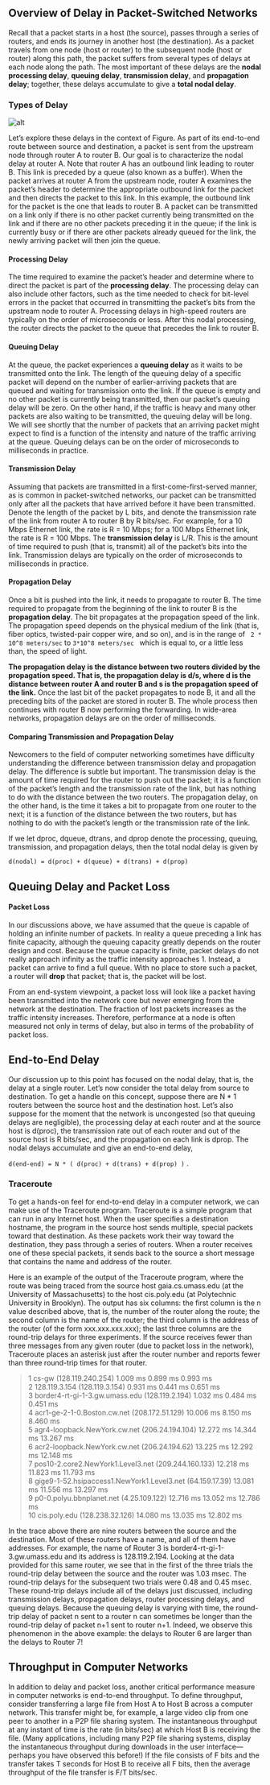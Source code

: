 ## Overview of Delay in Packet-Switched Networks
Recall that a packet starts in a host (the source), passes through a series of routers, and ends its journey in another host (the destination). As a packet travels from one node (host or router) to the subsequent node (host or router) along this path, the packet suffers from several types of delays at each node along the path. The most important of these delays are the __nodal processing delay__, __queuing delay__, __transmission delay__, and __propagation delay__; together, these delays accumulate to give a __total nodal delay__.

### Types of Delay

![alt](http://www.networkinginfoblog.com/contentsimages/the-nodal-delay-at-router-A.bmp)

Let’s explore these delays in the context of Figure. As part of its end-to-end route between source and destination, a packet is sent from the upstream node through router A to router B. Our goal is to characterize the nodal delay at router A. Note that router A has an outbound link leading to router B. This link is preceded by a queue (also known as a buffer). When the packet arrives at router A from the upstream node, router A examines the packet’s header to determine the appropriate outbound link for the packet and then directs the packet to this link. In this example, the outbound link for the packet is the one that leads to router B. A packet can be transmitted on a link only if there is no other packet currently being transmitted on the link and if there are no other packets preceding it in the queue; if the link is currently busy or if there are other packets already queued for the link, the newly arriving packet will then join the queue.

#### Processing Delay
The time required to examine the packet’s header and determine where to direct the packet is part of the __processing delay__. The processing delay can also include other factors, such as the time needed to check for bit-level errors in the packet that occurred in transmitting the packet’s bits from the upstream node to router A. Processing delays in high-speed routers are typically on the order of microseconds or less. After this nodal processing, the router directs the packet to the queue that precedes the link to router B.

#### Queuing Delay
At the queue, the packet experiences a __queuing delay__ as it waits to be transmitted onto the link. The length of the queuing delay of a specific packet will depend on the number of earlier-arriving packets that are queued and waiting for transmission onto the link. If the queue is empty and no other packet is currently being transmitted, then our packet’s queuing delay will be zero. On the other hand, if the traffic is heavy and many other packets are also waiting to be transmitted, the queuing delay will be long. We will see shortly that the number of packets that an arriving packet might expect to find is a function of the intensity and nature of the traffic arriving at the queue. Queuing delays can be on the order of microseconds to milliseconds in practice.

#### Transmission Delay 
Assuming that packets are transmitted in a first-come-first-served manner, as is common in packet-switched networks, our packet can be transmitted only after all the packets that have arrived before it have been transmitted. Denote the length of the packet by L bits, and denote the transmission rate of the link from router A to router B by R bits/sec. For example, for a 10 Mbps Ethernet link, the rate is R = 10 Mbps; for a 100 Mbps Ethernet link, the rate is R = 100 Mbps. The __transmission delay__ is L/R. This is the amount of time required to push (that is, transmit) all of the packet’s bits into the link. Transmission delays are typically on the order of microseconds to milliseconds in practice.

#### Propagation Delay
Once a bit is pushed into the link, it needs to propagate to router B. The time required to propagate from the beginning of the link to router B is the __propagation delay__. The bit propagates at the propagation speed of the link. The propagation speed depends on the physical medium of the link (that is, fiber optics, twisted-pair copper wire, and so on), and is in the range of
``` 2 * 10^8 meters/sec``` to ```3*10^8 meters/sec ``` which is equal to, or a little less than, the speed of light.

__The propagation delay is the distance between two routers divided by the propagation speed. That is, the propagation delay is d/s, where d is the distance between router A and router B and s is the propagation speed of the link.__ Once the last bit of the packet propagates to node B, it and all the preceding bits of the packet are stored in router B. The whole process then continues with router B now performing the forwarding. In wide-area networks, propagation delays are on the order of milliseconds.

#### Comparing Transmission and Propagation Delay
Newcomers to the field of computer networking sometimes have difficulty understanding the difference between transmission delay and propagation delay. The difference is subtle but important. The transmission delay is the amount of time required for the router to push out the packet; it is a function of the packet’s length and the transmission rate of the link, but has nothing to do with the distance between the two routers. The propagation delay, on the other hand, is the time it takes a bit to propagate from one router to the next; it is a function of the distance between the two routers, but has nothing to do with the packet’s length or the transmission rate of the link.

If we let dproc, dqueue, dtrans, and dprop denote the processing, queuing, transmission, and propagation delays, then the total nodal delay is given by

```
d(nodal) = d(proc) + d(queue) + d(trans) + d(prop)
```

## Queuing Delay and Packet Loss

#### Packet Loss
In our discussions above, we have assumed that the queue is capable of holding an infinite number of packets. In reality a queue preceding a link has finite capacity, although the queuing capacity greatly depends on the router design and cost. Because the queue capacity is finite, packet delays do not really approach infinity as the traffic intensity approaches 1. Instead, a packet can arrive to find a full queue. With no place to store such a packet, a router will __drop__ that packet; that is, the packet will be lost.

From an end-system viewpoint, a packet loss will look like a packet having been transmitted into the network core but never emerging from the network at the destination. The fraction of lost packets increases as the traffic intensity increases. Therefore, performance at a node is often measured not only in terms of delay, but also in terms of the probability of packet loss.


## End-to-End Delay
Our discussion up to this point has focused on the nodal delay, that is, the delay at a single router. Let’s now consider the total delay from source to destination. To get a handle on this concept, suppose there are N * 1 routers between the source host and the destination host. Let’s also suppose for the moment that the network is uncongested (so that queuing delays are negligible), the processing delay at each router and at the source host is d(proc), the transmission rate out of each router and out of the source host is R bits/sec, and the propagation on each link is dprop. The nodal delays accumulate and give an end-to-end delay,

``` d(end-end) = N * ( d(proc) + d(trans) + d(prop) ) ``` .

### Traceroute
To get a hands-on feel for end-to-end delay in a computer network, we can make use of the Traceroute program. Traceroute is a simple program that can run in any Internet host. When the user specifies a destination hostname, the program in the source host sends multiple, special packets toward that destination. As these packets work their way toward the destination, they pass through a series of routers. When a router receives one of these special packets, it sends back to the source a short message that contains the name and address of the router.

Here is an example of the output of the Traceroute program, where the route was being traced from the source host gaia.cs.umass.edu (at the University of Massachusetts) to the host cis.poly.edu (at Polytechnic University in Brooklyn). The output has six columns: the first column is the n value described above, that is, the number of the router along the route; the second column is the name of the router; the third column is the address of the router (of the form xxx.xxx.xxx.xxx); the last three columns are the round-trip delays for three experiments. If the source receives fewer than three messages from any given router (due to packet loss in the network), Traceroute places an asterisk just after the router number and reports fewer than three round-trip times for that router.

> 1  cs-gw (128.119.240.254)    1.009 ms    0.899 ms    0.993 ms  
> 2  128.119.3.154 (128.119.3.154)    0.931 ms    0.441 ms   0.651 ms  
> 3  border4-rt-gi-1-3.gw.umass.edu (128.119.2.194) 1.032 ms 0.484 ms 0.451 ms  
> 4  acr1-ge-2-1-0.Boston.cw.net (208.172.51.129) 10.006 ms 8.150 ms 8.460 ms  
> 5  agr4-loopback.NewYork.cw.net (206.24.194.104) 12.272 ms 14.344 ms 13.267 ms   
> 6  acr2-loopback.NewYork.cw.net (206.24.194.62) 13.225 ms 12.292 ms 12.148 ms   
> 7  pos10-2.core2.NewYork1.Level3.net (209.244.160.133) 12.218 ms 11.823 ms 11.793 ms   
> 8  gige9-1-52.hsipaccess1.NewYork1.Level3.net (64.159.17.39) 13.081 ms 11.556 ms 13.297 ms   
> 9  p0-0.polyu.bbnplanet.net (4.25.109.122) 12.716 ms 13.052 ms 12.786 ms   
> 10  cis.poly.edu (128.238.32.126) 14.080 ms 13.035 ms 12.802 ms   


In the trace above there are nine routers between the source and the destination. Most of these routers have a name, and all of them have addresses. For example, the name of Router 3 is border4-rt-gi-1-3.gw.umass.edu and its address is 128.119.2.194. Looking at the data provided for this same router, we see that in the first of the three trials the round-trip delay between the source and the router was 1.03 msec. The round-trip delays for the subsequent two trials were 0.48 and 0.45 msec. These round-trip delays include all of the delays just discussed, including transmission delays, propagation delays, router processing delays, and queuing delays. Because the queuing delay is varying with time, the round-trip delay of packet n sent to a router n can sometimes be longer than the round-trip delay of packet n+1 sent to router n+1. Indeed, we observe this phenomenon in the above example: the delays to Router 6 are larger than the delays to Router 7!

## Throughput in Computer Networks

In addition to delay and packet loss, another critical performance measure in computer networks is end-to-end throughput. To define throughput, consider transferring a large file from Host A to Host B across a computer network. This transfer might be, for example, a large video clip from one peer to another in a P2P file sharing system. The instantaneous throughput at any instant of time is the rate (in bits/sec) at which Host B is receiving the file. (Many applications, including many P2P file sharing systems, display the instantaneous throughput during downloads in the user interface—perhaps you have observed this before!) If the file consists of F bits and the transfer takes T seconds for Host B to receive all F bits, then the average throughput of the file transfer is F/T bits/sec.

















